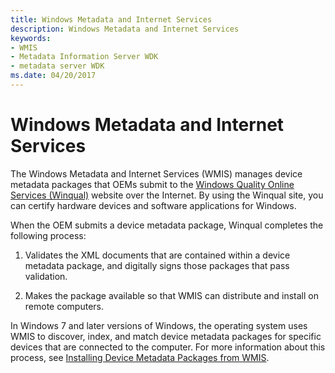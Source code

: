 ```yaml
---
title: Windows Metadata and Internet Services
description: Windows Metadata and Internet Services
keywords:
- WMIS
- Metadata Information Server WDK
- metadata server WDK
ms.date: 04/20/2017
---
```


# Windows Metadata and Internet Services


The Windows Metadata and Internet Services (WMIS) manages device metadata packages that OEMs submit to the [Windows Quality Online Services (Winqual)](../dashboard/index.md) website over the Internet. By using the Winqual site, you can certify hardware devices and software applications for Windows.

When the OEM submits a device metadata package, Winqual completes the following process:

1.  Validates the XML documents that are contained within a device metadata package, and digitally signs those packages that pass validation.

2.  Makes the package available so that WMIS can distribute and install on remote computers.

In Windows 7 and later versions of Windows, the operating system uses WMIS to discover, index, and match device metadata packages for specific devices that are connected to the computer. For more information about this process, see [Installing Device Metadata Packages from WMIS](installing-device-metadata-packages-from-wmis.md).

 

